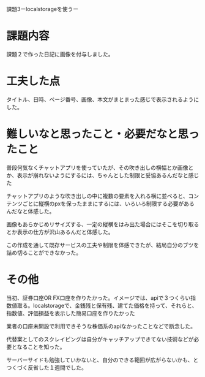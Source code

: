 課題3ーlocalstorageを使うー
<h1>課題内容</h1>
<p>課題２で作った日記に画像を付与しました。</p>
<h1>工夫した点</h1>
<p>タイトル、日時、ページ番号、画像、本文がまとまった感じで表示されるようにした。</p>
<h1>難しいなと思ったこと・必要だなと思ったこと</h1>
<p>普段何気なくチャットアプリを使っていたが、その吹き出しの横幅とか画像とか、表示が崩れないようにするには、ちゃんとした制限と妥協あるんだなと感じた</p>
<p>チャットアプリのような吹き出しの中に複数の要素を入れる横に並べると、コンテンツごとに縦横のpxを保ったままにするには、いろいろ制限する必要があるんだなと体感した。</p>
<p>画像もあらかじめリサイズする、一定の縦横をはみ出た場合にはそこを切り取るとか表示の仕方が沢山あるんだと体感した。</p>
<p>この作成を通して既存サービスの工夫や制限を体感できたが、結局自分のブツを詰め切ることができなかった。</p>
<h1>その他</h1>
<p>当初、証券口座OR FX口座を作りたかった。イメージでは、apiで３つくらい指数値取る。localstorageで、金銭残と保有残、建てた価格を持って、それらと、指数値、評価損益を表示した簡易口座を作りたかった</p>
<p>業者の口座未開設で利用できそうな株価系のapiなかったことなどで断念した。</p>
<p>代替案としてのスクレイピングは自分がキャッチアップできてない技術などが必要となることを知った。</p>
<p>サーバーサイドも勉強していかないと、自分のできる範囲が広がらないかも、とつくづく反省した１週間でした。</p>
